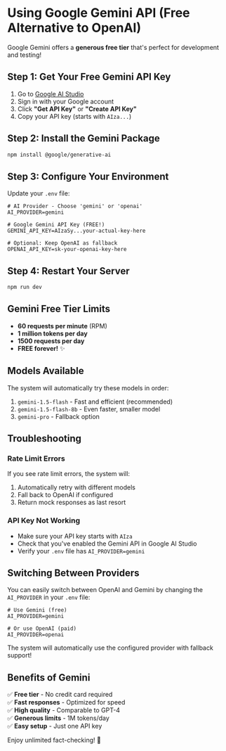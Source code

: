 # Using Google Gemini API (Free Alternative to OpenAI)

Google Gemini offers a **generous free tier** that's perfect for development and testing!

## Step 1: Get Your Free Gemini API Key

1. Go to [Google AI Studio](https://makersuite.google.com/app/apikey)
2. Sign in with your Google account
3. Click **"Get API Key"** or **"Create API Key"**
4. Copy your API key (starts with `AIza...`)

## Step 2: Install the Gemini Package

```bash
npm install @google/generative-ai
```

## Step 3: Configure Your Environment

Update your `.env` file:

```env
# AI Provider - Choose 'gemini' or 'openai'
AI_PROVIDER=gemini

# Google Gemini API Key (FREE!)
GEMINI_API_KEY=AIzaSy...your-actual-key-here

# Optional: Keep OpenAI as fallback
OPENAI_API_KEY=sk-your-openai-key-here
```

## Step 4: Restart Your Server

```bash
npm run dev
```

## Gemini Free Tier Limits

- **60 requests per minute** (RPM)
- **1 million tokens per day**
- **1500 requests per day**
- **FREE forever!** ✨

## Models Available

The system will automatically try these models in order:
1. `gemini-1.5-flash` - Fast and efficient (recommended)
2. `gemini-1.5-flash-8b` - Even faster, smaller model
3. `gemini-pro` - Fallback option

## Troubleshooting

### Rate Limit Errors
If you see rate limit errors, the system will:
1. Automatically retry with different models
2. Fall back to OpenAI if configured
3. Return mock responses as last resort

### API Key Not Working
- Make sure your API key starts with `AIza`
- Check that you've enabled the Gemini API in Google AI Studio
- Verify your `.env` file has `AI_PROVIDER=gemini`

## Switching Between Providers

You can easily switch between OpenAI and Gemini by changing the `AI_PROVIDER` in your `.env` file:

```env
# Use Gemini (free)
AI_PROVIDER=gemini

# Or use OpenAI (paid)
AI_PROVIDER=openai
```

The system will automatically use the configured provider with fallback support!

## Benefits of Gemini

✅ **Free tier** - No credit card required  
✅ **Fast responses** - Optimized for speed  
✅ **High quality** - Comparable to GPT-4  
✅ **Generous limits** - 1M tokens/day  
✅ **Easy setup** - Just one API key  

Enjoy unlimited fact-checking! 🚀
